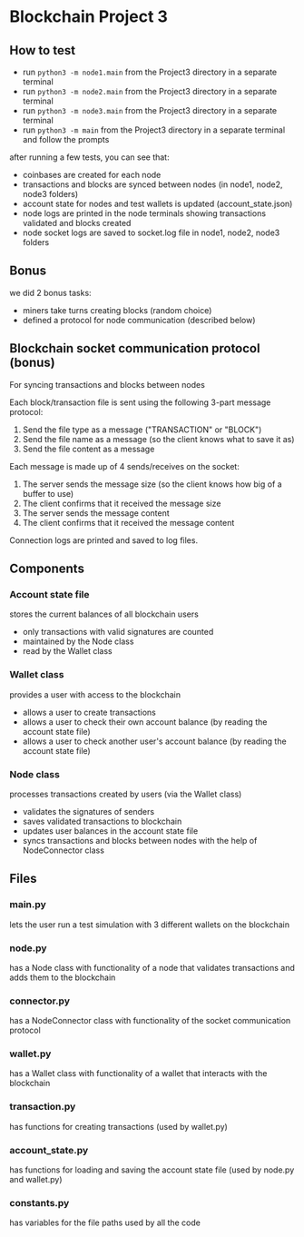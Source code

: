 # Blockchain Project 3

## How to test

* run `python3 -m node1.main` from the Project3 directory in a separate terminal
* run `python3 -m node2.main` from the Project3 directory in a separate terminal
* run `python3 -m node3.main` from the Project3 directory in a separate terminal
* run `python3 -m main` from the Project3 directory in a separate terminal and follow the prompts

after running a few tests, you can see that:

* coinbases are created for each node
* transactions and blocks are synced between nodes (in node1, node2, node3 folders)
* account state for nodes and test wallets is updated (account_state.json)
* node logs are printed in the node terminals showing transactions validated and blocks created
* node socket logs are saved to socket.log file in node1, node2, node3 folders

## Bonus

we did 2 bonus tasks:

* miners take turns creating blocks (random choice)
* defined a protocol for node communication (described below)

## Blockchain socket communication protocol (bonus)

For syncing transactions and blocks between nodes

Each block/transaction file is sent using the following 3-part message protocol:

1. Send the file type as a message ("TRANSACTION" or "BLOCK")
2. Send the file name as a message (so the client knows what to save it as)
3. Send the file content as a message

Each message is made up of 4 sends/receives on the socket:

1. The server sends the message size (so the client knows how big of a buffer to use)
2. The client confirms that it received the message size
3. The server sends the message content
4. The client confirms that it received the message content

Connection logs are printed and saved to log files.

## Components

### Account state file

stores the current balances of all blockchain users

* only transactions with valid signatures are counted
* maintained by the Node class
* read by the Wallet class

### Wallet class

provides a user with access to the blockchain

* allows a user to create transactions
* allows a user to check their own account balance (by reading the account state file)
* allows a user to check another user's account balance (by reading the account state file)

### Node class

processes transactions created by users (via the Wallet class)

* validates the signatures of senders
* saves validated transactions to blockchain
* updates user balances in the account state file
* syncs transactions and blocks between nodes with the help of NodeConnector class

## Files

### main.py

lets the user run a test simulation with 3 different wallets on the blockchain

### node.py

has a Node class with functionality of a node that validates transactions and adds them to the blockchain

### connector.py

has a NodeConnector class with functionality of the socket communication protocol

### wallet.py

has a Wallet class with functionality of a wallet that interacts with the blockchain

### transaction.py

has functions for creating transactions (used by wallet.py)

### account_state.py

has functions for loading and saving the account state file (used by node.py and wallet.py)

### constants.py

has variables for the file paths used by all the code
